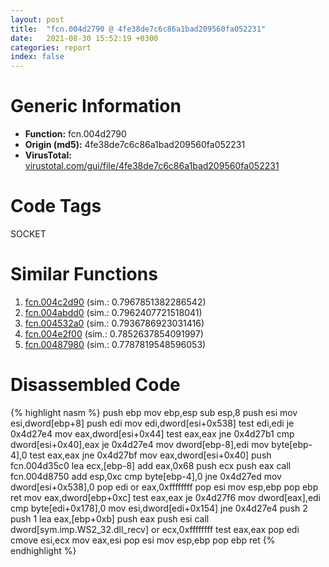 ```yaml
---
layout: post
title:  "fcn.004d2790 @ 4fe38de7c6c86a1bad209560fa052231"
date:   2021-08-30 15:52:19 +0300
categories: report
index: false
---
```


# Generic Information
- **Function:** fcn.004d2790
- **Origin (md5):** 4fe38de7c6c86a1bad209560fa052231
- **VirusTotal:** [virustotal.com/gui/file/4fe38de7c6c86a1bad209560fa052231][virustotal_ref]

# Code Tags
<span class="tag" id="SOCKET">SOCKET</span>


# Similar Functions

1. [fcn.004c2d90][similar_1_ref] (sim.: 0.7967851382286542)
2. [fcn.004abdd0][similar_2_ref] (sim.: 0.7962407721518041)
3. [fcn.004532a0][similar_3_ref] (sim.: 0.7936786923031416)
4. [fcn.004e2f00][similar_4_ref] (sim.: 0.7852637854091997)
5. [fcn.00487980][similar_5_ref] (sim.: 0.7787819548596053)


# Disassembled Code

{% highlight nasm %}
push ebp
mov ebp,esp
sub esp,8
push esi
mov esi,dword[ebp+8]
push edi
mov edi,dword[esi+0x538]
test edi,edi
je 0x4d27e4
mov eax,dword[esi+0x44]
test eax,eax
jne 0x4d27b1
cmp dword[esi+0x40],eax
je 0x4d27e4
mov dword[ebp-8],edi
mov byte[ebp-4],0
test eax,eax
jne 0x4d27bf
mov eax,dword[esi+0x40]
push fcn.004d35c0
lea ecx,[ebp-8]
add eax,0x68
push ecx
push eax
call fcn.004d8750
add esp,0xc
cmp byte[ebp-4],0
jne 0x4d27ed
mov dword[esi+0x538],0
pop edi
or eax,0xffffffff
pop esi
mov esp,ebp
pop ebp
ret 
mov eax,dword[ebp+0xc]
test eax,eax
je 0x4d27f6
mov dword[eax],edi
cmp byte[edi+0x178],0
mov esi,dword[edi+0x154]
jne 0x4d27e4
push 2
push 1
lea eax,[ebp+0xb]
push eax
push esi
call dword[sym.imp.WS2_32.dll_recv]
or ecx,0xffffffff
test eax,eax
pop edi
cmove esi,ecx
mov eax,esi
pop esi
mov esp,ebp
pop ebp
ret 
{% endhighlight %}


[similar_1_ref]: /report/fcn.004c2d90@279a61b1e76da49531f1f16fd1102a2d
[similar_2_ref]: /report/fcn.004abdd0@1160595edb203a63cb2ca3ce2ff04f47
[similar_3_ref]: /report/fcn.004532a0@289859175c221b107317af7727d26c17
[similar_4_ref]: /report/fcn.004e2f00@4fe38de7c6c86a1bad209560fa052231
[similar_5_ref]: /report/fcn.00487980@be7fba7cc724acf4ae2900d99e0fc9c3
[virustotal_ref]: https://www.virustotal.com/gui/file/4fe38de7c6c86a1bad209560fa052231
